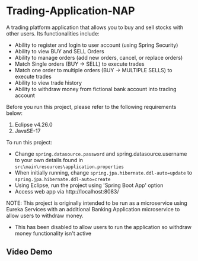 # Trading-Application-NAP

A trading platform application that allows you to buy and sell stocks with other users. Its functionalities include:
- Ability to register and login to user account (using Spring Security)
- Ability to view BUY and SELL Orders
- Ability to manage orders (add new orders, cancel, or replace orders) 
- Match Single orders (BUY -> SELL) to execute trades
- Match one order to multiple orders (BUY -> MULTIPLE SELLS) to execute trades
- Ability to view trade history
- Ability to withdraw money from fictional bank account into trading account

Before you run this project, please refer to the following requirements below:

 1. Eclipse v4.26.0
 2. JavaSE-17

To run this project:
- Change `spring.datasource.password` and spring.datasource.username to your own details found in `src\main\resources\application.properties`
- When initially running, change `spring.jpa.hibernate.ddl-auto=update` to `spring.jpa.hibernate.ddl-auto=create`
- Using Eclipse, run the project using 'Spring Boot App' option
- Access web app via http://localhost:8083/

NOTE: This project is originally intended to be run as a microservice using Eureka Services with an additional Banking Application microservice to allow users to withdraw money.
- This has been disabled to allow users to run the application so withdraw money functionality isn't active

Video Demo
-------------------------------------------------------------------------------------
